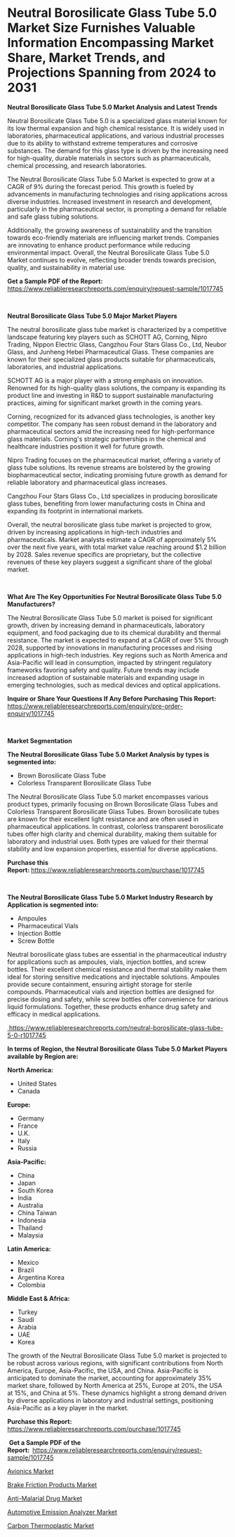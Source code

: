 <p><h1>Neutral Borosilicate Glass Tube 5.0 Market Size Furnishes Valuable Information Encompassing Market Share, Market Trends, and Projections Spanning from 2024 to 2031</h1></p><p><strong>Neutral Borosilicate Glass Tube 5.0 Market Analysis and Latest Trends</strong></p>
<p><p>Neutral Borosilicate Glass Tube 5.0 is a specialized glass material known for its low thermal expansion and high chemical resistance. It is widely used in laboratories, pharmaceutical applications, and various industrial processes due to its ability to withstand extreme temperatures and corrosive substances. The demand for this glass type is driven by the increasing need for high-quality, durable materials in sectors such as pharmaceuticals, chemical processing, and research laboratories.</p><p>The Neutral Borosilicate Glass Tube 5.0 Market is expected to grow at a CAGR of 9% during the forecast period. This growth is fueled by advancements in manufacturing technologies and rising applications across diverse industries. Increased investment in research and development, particularly in the pharmaceutical sector, is prompting a demand for reliable and safe glass tubing solutions. </p><p>Additionally, the growing awareness of sustainability and the transition towards eco-friendly materials are influencing market trends. Companies are innovating to enhance product performance while reducing environmental impact. Overall, the Neutral Borosilicate Glass Tube 5.0 Market continues to evolve, reflecting broader trends towards precision, quality, and sustainability in material use.</p></p>
<p><strong>Get a Sample PDF of the Report:&nbsp;</strong> <a href="https://www.reliableresearchreports.com/enquiry/request-sample/1017745?utm_campaign=40&utm_medium=2&utm_source=Github&utm_content=ia&utm_term=26122024&utm_id=neutral-borosilicate-glass-tube-50">https://www.reliableresearchreports.com/enquiry/request-sample/1017745</a></p>
<p>&nbsp;</p>
<p><strong>Neutral Borosilicate Glass Tube 5.0 Major Market Players</strong></p>
<p><p>The neutral borosilicate glass tube market is characterized by a competitive landscape featuring key players such as SCHOTT AG, Corning, Nipro Trading, Nippon Electric Glass, Cangzhou Four Stars Glass Co., Ltd, Neubor Glass, and Junheng Hebei Pharmaceutical Glass. These companies are known for their specialized glass products suitable for pharmaceuticals, laboratories, and industrial applications.</p><p>SCHOTT AG is a major player with a strong emphasis on innovation. Renowned for its high-quality glass solutions, the company is expanding its product line and investing in R&D to support sustainable manufacturing practices, aiming for significant market growth in the coming years.</p><p>Corning, recognized for its advanced glass technologies, is another key competitor. The company has seen robust demand in the laboratory and pharmaceutical sectors amid the increasing need for high-performance glass materials. Corning's strategic partnerships in the chemical and healthcare industries position it well for future growth.</p><p>Nipro Trading focuses on the pharmaceutical market, offering a variety of glass tube solutions. Its revenue streams are bolstered by the growing biopharmaceutical sector, indicating promising future growth as demand for reliable laboratory and pharmaceutical glass increases. </p><p>Cangzhou Four Stars Glass Co., Ltd specializes in producing borosilicate glass tubes, benefiting from lower manufacturing costs in China and expanding its footprint in international markets. </p><p>Overall, the neutral borosilicate glass tube market is projected to grow, driven by increasing applications in high-tech industries and pharmaceuticals. Market analysts estimate a CAGR of approximately 5% over the next five years, with total market value reaching around $1.2 billion by 2028. Sales revenue specifics are proprietary, but the collective revenues of these key players suggest a significant share of the global market.</p></p>
<p>&nbsp;</p>
<p><strong>What Are The Key Opportunities For Neutral Borosilicate Glass Tube 5.0 Manufacturers?</strong></p>
<p><p>The Neutral Borosilicate Glass Tube 5.0 market is poised for significant growth, driven by increasing demand in pharmaceuticals, laboratory equipment, and food packaging due to its chemical durability and thermal resistance. The market is expected to expand at a CAGR of over 5% through 2028, supported by innovations in manufacturing processes and rising applications in high-tech industries. Key regions such as North America and Asia-Pacific will lead in consumption, impacted by stringent regulatory frameworks favoring safety and quality. Future trends may include increased adoption of sustainable materials and expanding usage in emerging technologies, such as medical devices and optical applications.</p></p>
<p><strong>Inquire or Share Your Questions If Any Before Purchasing This Report:</strong> <a href="https://www.reliableresearchreports.com/enquiry/pre-order-enquiry/1017745?utm_campaign=40&utm_medium=2&utm_source=Github&utm_content=ia&utm_term=26122024&utm_id=neutral-borosilicate-glass-tube-50">https://www.reliableresearchreports.com/enquiry/pre-order-enquiry/1017745</a></p>
<p>&nbsp;</p>
<p><strong>Market Segmentation</strong></p>
<p><strong>The Neutral Borosilicate Glass Tube 5.0 Market Analysis by types is segmented into:</strong></p>
<p><ul><li>Brown Borosilicate Glass Tube</li><li>Colorless Transparent Borosilicate Glass Tube</li></ul></p>
<p><p>The Neutral Borosilicate Glass Tube 5.0 market encompasses various product types, primarily focusing on Brown Borosilicate Glass Tubes and Colorless Transparent Borosilicate Glass Tubes. Brown borosilicate tubes are known for their excellent light resistance and are often used in pharmaceutical applications. In contrast, colorless transparent borosilicate tubes offer high clarity and chemical durability, making them suitable for laboratory and industrial uses. Both types are valued for their thermal stability and low expansion properties, essential for diverse applications.</p></p>
<p><strong>Purchase this Report:&nbsp;</strong><a href="https://www.reliableresearchreports.com/purchase/1017745?utm_campaign=40&utm_medium=2&utm_source=Github&utm_content=ia&utm_term=26122024&utm_id=neutral-borosilicate-glass-tube-50">https://www.reliableresearchreports.com/purchase/1017745</a></p>
<p>&nbsp;</p>
<p><strong>The Neutral Borosilicate Glass Tube 5.0 Market Industry Research by Application is segmented into:</strong></p>
<p><ul><li>Ampoules</li><li>Pharmaceutical Vials</li><li>Injection Bottle</li><li>Screw Bottle</li></ul></p>
<p><p>Neutral borosilicate glass tubes are essential in the pharmaceutical industry for applications such as ampoules, vials, injection bottles, and screw bottles. Their excellent chemical resistance and thermal stability make them ideal for storing sensitive medications and injectable solutions. Ampoules provide secure containment, ensuring airtight storage for sterile compounds. Pharmaceutical vials and injection bottles are designed for precise dosing and safety, while screw bottles offer convenience for various liquid formulations. Together, these products enhance drug safety and efficacy in medical applications.</p></p>
<p><a href="https://www.reliableresearchreports.com/neutral-borosilicate-glass-tube-5-0-r1017745?utm_campaign=40&utm_medium=2&utm_source=Github&utm_content=ia&utm_term=26122024&utm_id=neutral-borosilicate-glass-tube-50">&nbsp;https://www.reliableresearchreports.com/neutral-borosilicate-glass-tube-5-0-r1017745</a></p>
<p><strong>In terms of Region, the Neutral Borosilicate Glass Tube 5.0 Market Players available by Region are:</strong></p>
<p>
    <p> <strong> North America: </strong>
        <ul>
            <li>United States</li>
            <li>Canada</li>
        </ul>
        </p> 
    <p> <strong> Europe: </strong>
        <ul>
            <li>Germany</li>
            <li>France</li>
            <li>U.K.</li>
            <li>Italy</li>
            <li>Russia</li>
        </ul>
        </p> 
    <p> <strong> Asia-Pacific: </strong>
        <ul>
            <li>China</li>
            <li>Japan</li>
            <li>South Korea</li>
            <li>India</li>
            <li>Australia</li>
            <li>China Taiwan</li>
            <li>Indonesia</li>
            <li>Thailand</li>
            <li>Malaysia</li>
        </ul>
        </p> 
    <p> <strong> Latin America: </strong>
        <ul>
            <li>Mexico</li>
            <li>Brazil</li>
            <li>Argentina Korea</li>
            <li>Colombia</li>
        </ul>
        </p> 
    <p> <strong> Middle East & Africa: </strong>
        <ul>
            <li>Turkey</li>
            <li>Saudi</li>
            <li>Arabia</li>
            <li>UAE</li>
            <li>Korea</li>
        </ul>
    </p>
    </p>
<p><p>The growth of the Neutral Borosilicate Glass Tube 5.0 market is projected to be robust across various regions, with significant contributions from North America, Europe, Asia-Pacific, the USA, and China. Asia-Pacific is anticipated to dominate the market, accounting for approximately 35% market share, followed by North America at 25%, Europe at 20%, the USA at 15%, and China at 5%. These dynamics highlight a strong demand driven by diverse applications in laboratory and industrial settings, positioning Asia-Pacific as a key player in the market.</p></p>
<p><strong>Purchase this Report: </strong><a href="https://www.reliableresearchreports.com/purchase/1017745?utm_campaign=40&utm_medium=2&utm_source=Github&utm_content=ia&utm_term=26122024&utm_id=neutral-borosilicate-glass-tube-50">https://www.reliableresearchreports.com/purchase/1017745</a></p>
<p>&nbsp;<strong>Get a Sample PDF of the Report:&nbsp;&nbsp;</strong><a href="https://www.reliableresearchreports.com/enquiry/request-sample/1017745?utm_campaign=40&utm_medium=2&utm_source=Github&utm_content=ia&utm_term=26122024&utm_id=neutral-borosilicate-glass-tube-50">https://www.reliableresearchreports.com/enquiry/request-sample/1017745</a></p>
<p><strong></strong></p>
<p><p><a href="https://www.linkedin.com/pulse/examining-ups-downs-avionics-market-size-growth-cagr-47-from-qokhf?utm_campaign=40&utm_medium=2&utm_source=Github&utm_content=ia&utm_term=26122024&utm_id=neutral-borosilicate-glass-tube-50">Avionics Market</a></p><p><a href="https://www.linkedin.com/pulse/brake-friction-products-market-findings-indicatinga-cagr-fom8f?utm_campaign=40&utm_medium=2&utm_source=Github&utm_content=ia&utm_term=26122024&utm_id=neutral-borosilicate-glass-tube-50">Brake Friction Products Market</a></p><p><a href="https://github.com/risingtrista99259/Market-Research-Report-List-1/blob/main/anti-malarial-drug-market.md?utm_campaign=40&utm_medium=2&utm_source=Github&utm_content=ia&utm_term=26122024&utm_id=neutral-borosilicate-glass-tube-50">Anti-Malarial Drug Market</a></p><p><a href="https://www.linkedin.com/pulse/a-mkt-nova-vc8zf?utm_campaign=40&utm_medium=2&utm_source=Github&utm_content=ia&utm_term=26122024&utm_id=neutral-borosilicate-glass-tube-50">Automotive Emission Analyzer Market</a></p><p><a href="https://github.com/birnbaumbulah0/Market-Research-Report-List-1/blob/main/carbon-thermoplastic-market.md?utm_campaign=40&utm_medium=2&utm_source=Github&utm_content=ia&utm_term=26122024&utm_id=neutral-borosilicate-glass-tube-50">Carbon Thermoplastic Market</a></p></p>
